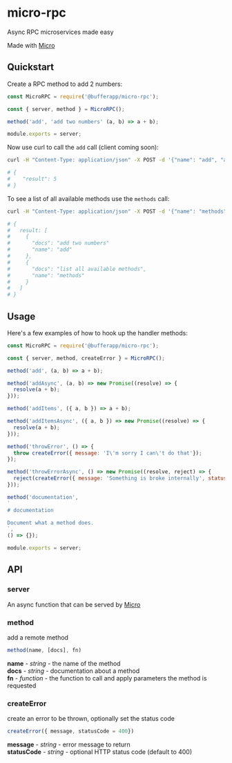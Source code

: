 # micro-rpc

Async RPC microservices made easy

Made with [Micro](https://github.com/zeit/micro)

## Quickstart

Create a RPC method to add 2 numbers:

```js
const MicroRPC = require('@bufferapp/micro-rpc');

const { server, method } = MicroRPC();

method('add', 'add two numbers' (a, b) => a + b);

module.exports = server;
```

Now use curl to call the `add` call (client coming soon):

```sh
curl -H "Content-Type: application/json" -X POST -d '{"name": "add", "args": "[2, 3]"}' localhost:3000 | python -m json.tool

# {
#    "result": 5
# }
```

To see a list of all available methods use the `methods` call:

```sh
curl -H "Content-Type: application/json" -X POST -d '{"name": "methods"}' localhost:3000 | python -m json.tool

# {
#   result: [
#     {
#       "docs": "add two numbers"
#       "name": "add"
#     },
#     {
#       "docs": "list all available methods",
#       "name": "methods"
#     }
#   ]
# }
```


## Usage

Here's a few examples of how to hook up the handler methods:

```js
const MicroRPC = require('@bufferapp/micro-rpc');

const { server, method, createError } = MicroRPC();

method('add', (a, b) => a + b);

method('addAsync', (a, b) => new Promise((resolve) => {
  resolve(a + b);
}));

method('addItems', ({ a, b }) => a + b);

method('addItemsAsync', ({ a, b }) => new Promise((resolve) => {
  resolve(a + b);
}));

method('throwError', () => {
  throw createError({ message: 'I\'m sorry I can\'t do that'});
});

method('throwErrorAsync', () => new Promise((resolve, reject) => {
  reject(createError({ message: 'Something is broke internally', statusCode: 500 }));
}));

method('documentation',
`
# documentation

Document what a method does.
`,
() => {});

module.exports = server;
```

## API

### server

An async function that can be served by [Micro](https://github.com/zeit/micro)

### method

add a remote method

```js
method(name, [docs], fn)
```

**name** - _string_ - the name of the method  
**docs** - _string_ - documentation about a method  
**fn** - _function_ - the function to call and apply parameters the method is requested

### createError

create an error to be thrown, optionally set the status code

```js
createError({ message, statusCode = 400})
```

**message** - _string_ - error message to return  
**statusCode** - _string_ - optional HTTP status code (default to 400)
